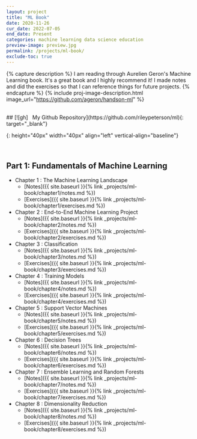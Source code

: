 ```yaml
---
layout: project
title: "ML Book"
date: 2020-11-26
cur_date: 2022-07-05
end_date: Present
categories: machine learning data science education
preview-image: preview.jpg
permalink: /projects/ml-book/
exclude-toc: true
---
```


{% capture description %}
I am reading through Aurelien Geron's Machine Learning book. It's a great book and I highly recommend it!
I made notes and did the exercises so that I can reference things for future projects. 
{% endcapture %}
{% include proj-image-description.html image_url="https://github.com/ageron/handson-ml" %}

<br>
## [![gh] &nbsp;  My Github Repository](https://github.com/rileypeterson/ml){: target="_blank"}

[gh]: https://upload.wikimedia.org/wikipedia/commons/9/91/Octicons-mark-github.svg
{: height="40px" width="40px" align="left" vertical-align="baseline"}

<br>

## Part 1: Fundamentals of Machine Learning


* Chapter 1 : The Machine Learning Landscape
  * [Notes]({{ site.baseurl }}{% link _projects/ml-book/chapter1/notes.md %})
  * [Exercises]({{ site.baseurl }}{% link _projects/ml-book/chapter1/exercises.md %})
* Chapter 2 : End-to-End Machine Learning Project
  * [Notes]({{ site.baseurl }}{% link _projects/ml-book/chapter2/notes.md %})
  * [Exercises]({{ site.baseurl }}{% link _projects/ml-book/chapter2/exercises.md %})
* Chapter 3 : Classification
  * [Notes]({{ site.baseurl }}{% link _projects/ml-book/chapter3/notes.md %})
  * [Exercises]({{ site.baseurl }}{% link _projects/ml-book/chapter3/exercises.md %})
* Chapter 4 : Training Models
  * [Notes]({{ site.baseurl }}{% link _projects/ml-book/chapter4/notes.md %})
  * [Exercises]({{ site.baseurl }}{% link _projects/ml-book/chapter4/exercises.md %})
* Chapter 5 : Support Vector Machines
  * [Notes]({{ site.baseurl }}{% link _projects/ml-book/chapter5/notes.md %})
  * [Exercises]({{ site.baseurl }}{% link _projects/ml-book/chapter5/exercises.md %})
* Chapter 6 : Decision Trees
  * [Notes]({{ site.baseurl }}{% link _projects/ml-book/chapter6/notes.md %})
  * [Exercises]({{ site.baseurl }}{% link _projects/ml-book/chapter6/exercises.md %})
* Chapter 7 : Ensemble Learning and Random Forests
  * [Notes]({{ site.baseurl }}{% link _projects/ml-book/chapter7/notes.md %})
  * [Exercises]({{ site.baseurl }}{% link _projects/ml-book/chapter7/exercises.md %})
* Chapter 8 : Dimensionality Reduction
  * [Notes]({{ site.baseurl }}{% link _projects/ml-book/chapter8/notes.md %})
  * [Exercises]({{ site.baseurl }}{% link _projects/ml-book/chapter8/exercises.md %})